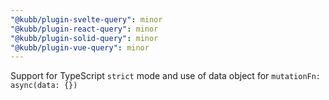 ```yaml
---
"@kubb/plugin-svelte-query": minor
"@kubb/plugin-react-query": minor
"@kubb/plugin-solid-query": minor
"@kubb/plugin-vue-query": minor
---
```


Support for TypeScript `strict` mode and use of data object for `mutationFn: async(data: {})`
